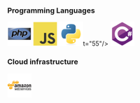 <h3 align="left">Programming Languages</h3>
<p align="left"> 
  <img src="https://raw.githubusercontent.com/devicons/devicon/master/icons/php/php-original.svg" alt="php" width="55" height="55"/></a>
  <img src="https://github.com/devicons/devicon/blob/master/icons/javascript/javascript-original.svg" alt="js" width="55" height="55"/></a>
  <img src="https://github.com/devicons/devicon/blob/master/icons/python/python-original.svg" alt="python" width="55" height="55"/></a>t="55"/></a>
  <img src="https://raw.githubusercontent.com/devicons/devicon/master/icons/csharp/csharp-original.svg" alt="c#" width="55" height="55"/></a>
  <!-- <img src="https://github.com/kroim/profile/blob/master/icons/icon_solidity.png?raw=true" alt="solidity" width="55" height="55"/></a> -->
  
<h3 align="left">Cloud infrastructure</h3>
<p align="left"> 
  <img src="https://raw.githubusercontent.com/devicons/devicon/master/icons/amazonwebservices/amazonwebservices-original-wordmark.svg" alt="php" width="55" height="55"/></a>
